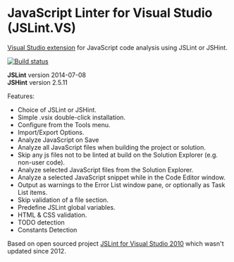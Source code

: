 # JavaScript Linter for Visual Studio (JSLint.VS)
<a href="https://visualstudiogallery.msdn.microsoft.com/1a077a67-7f1e-49e0-87ba-14b871d93c37">Visual Studio extension</a> for JavaScript code analysis using JSLint or JSHint.

[![Build status](https://ci.appveyor.com/api/projects/status/c469mcfnjxn9wdar/branch/master?svg=true)](https://ci.appveyor.com/project/asednev/jslint-vs/branch/master)

<strong>JSLint</strong> version 2014-07-08<br />
<strong>JSHint</strong> version 2.5.11

Features:

* Choice of JSLint or JSHint.
* Simple .vsix double-click installation.
* Configure from the Tools menu.
* Import/Export Options.
* Analyze JavaScript on Save
* Analyze all JavaScript files when building the project or solution.
* Skip any js files not to be linted at build on the Solution Explorer (e.g. non-user code).
* Analyze selected JavaScript files from the Solution Explorer.
* Analyze a selected JavaScript snippet while in the Code Editor window.
* Output as warnings to the Error List window pane, or optionally as Task List items.
* Skip validation of a file section.
* Predefine JSLint global variables.
* HTML & CSS validation.
* TODO detection
* Constants Detection

Based on open sourced project <a href="http://jslint4vs2010.codeplex.com/">JSLint for Visual Studio 2010</a> which wasn't updated since 2012.

